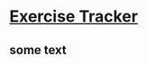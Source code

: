 # [Exercise Tracker](https://www.freecodecamp.org/learn/apis-and-microservices/apis-and-microservices-projects/exercise-tracker)

## some text